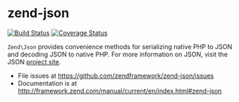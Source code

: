 # zend-json

[![Build Status](https://secure.travis-ci.org/zendframework/zend-json.svg?branch=master)](https://secure.travis-ci.org/zendframework/zend-json)
[![Coverage Status](https://coveralls.io/repos/zendframework/zend-json/badge.svg?branch=master)](https://coveralls.io/r/zendframework/zend-json)

`Zend\Json` provides convenience methods for serializing native PHP to JSON and
decoding JSON to native PHP. For more information on JSON, visit the JSON
[project site](http://www.json.org/).


- File issues at https://github.com/zendframework/zend-json/issues
- Documentation is at http://framework.zend.com/manual/current/en/index.html#zend-json

